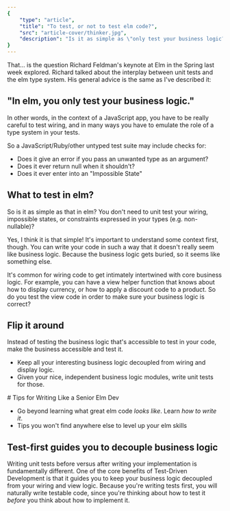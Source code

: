 ```yaml
---
{
    "type": "article",
    "title": "To test, or not to test elm code?",
    "src": "article-cover/thinker.jpg",
    "description": "Is it as simple as \"only test your business logic?\""
}
---
```


That... is the question Richard Feldman's keynote at Elm in the Spring last week explored. Richard talked about the interplay between unit tests and the elm type system. His general advice is the same as I've described it:

## "In elm, you only test your business logic."

In other words, in the context of a JavaScript app, you have to be really careful to test wiring, and in many ways you have to emulate the role of a type system in your tests.

So a JavaScript/Ruby/other untyped test suite may include checks for:

- Does it give an error if you pass an unwanted type as an argument?
- Does it ever return null when it shouldn't?
- Does it ever enter into an "Impossible State"

## What to test in elm?

So is it as simple as that in elm? You don't need to unit test your wiring, impossible states, or constraints expressed in your types (e.g. non-nullable)?

Yes, I think it is that simple! It's important to understand some context first, though. You can write your code in such a way that it doesn't really seem like business logic. Because the business logic gets buried, so it seems like something else.

It's common for wiring code to get intimately intertwined with core business logic. For example, you can have a view helper function that knows about how to display currency, or how to apply a discount code to a product. So do you test the view code in order to make sure your business logic is correct?

## Flip it around

Instead of testing the business logic that's accessible to test in your code, make the business accessible and test it.

- Keep all your interesting business logic decoupled from wiring and display logic.
- Given your nice, independent business logic modules, write unit tests for those.


<Signup buttonText = "Send me weekly elm tips!" formId="906002494">
# Tips for Writing Like a Senior Elm Dev

- Go beyond learning what great elm code *looks like*. Learn *how to write it*.
- Tips you won't find anywhere else to level up your elm skills
</Signup>

## Test-first guides you to decouple business logic

Writing unit tests before versus after writing your implementation is fundamentally different. One of the core benefits of Test-Driven Development is that it guides you to keep your business logic decoupled from your wiring and view logic. Because you're writing tests first, you will naturally write testable code, since you're thinking about how to test it *before* you think about how to implement it.